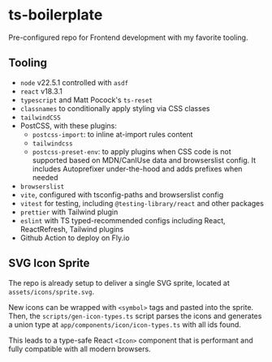 # ts-boilerplate

Pre-configured repo for Frontend development with my favorite tooling.

## Tooling

- `node` v22.5.1 controlled with `asdf`
- `react` v18.3.1
- `typescript` and Matt Pocock's `ts-reset`
- `classnames` to conditionally apply styling via CSS classes
- `tailwindCSS`
- PostCSS, with these plugins:
  - `postcss-import`: to inline at-import rules content
  - `tailwindcss`
  - `postcss-preset-env`: to apply plugins when CSS code is not supported based on MDN/CanIUse data and browserslist config. It includes Autoprefixer under-the-hood and adds prefixes when needed
- `browserslist`
- `vite`, configured with tsconfig-paths and browserslist config
- `vitest` for testing, including `@testing-library/react` and other packages
- `prettier` with Tailwind plugin
- `eslint` with TS typed-recommended configs including React, ReactRefresh, Tailwind plugins
- Github Action to deploy on Fly.io

## SVG Icon Sprite

The repo is already setup to deliver a single SVG sprite, located at `assets/icons/sprite.svg`.

New icons can be wrapped with `<symbol>` tags and pasted into the sprite. Then, the `scripts/gen-icon-types.ts` script parses the icons and generates a union type at `app/components/icon/icon-types.ts` with all ids found.

This leads to a type-safe React `<Icon>` component that is performant and fully compatible with all modern browsers.
